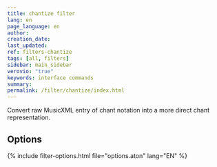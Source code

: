```yaml
---
title: chantize filter
lang: en
page_language: en
author:
creation_date:
last_updated:
ref: filters-chantize
tags: [all, filters]
sidebar: main_sidebar
verovio: "true"
keywords: interface commands 
summary: 
permalink: /filter/chantize/index.html
---
```


Convert raw MusicXML entry of chant notation into
a more direct chant representation.


<h2> Options </h2>

{% include filter-options.html file="options.aton" lang="EN" %}





